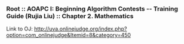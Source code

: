 ### Root :: AOAPC I: Beginning Algorithm Contests -- Training Guide (Rujia Liu) :: Chapter 2. Mathematics


Link to OJ: http://uva.onlinejudge.org/index.php?option=com_onlinejudge&Itemid=8&category=450